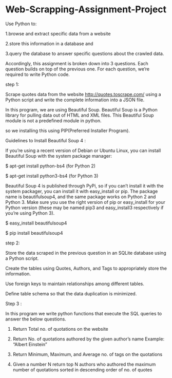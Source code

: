 # Web-Scrapping-Assignment-Project

Use Python to:

1.browse and extract specific data from a website

2.store this information in a database and

3.query the database to answer specific questions about the crawled data.
 

Accordingly, this assignment is broken down into 3 questions. Each question builds on top of the previous one. 
For each question, we’re required to write Python code. 

step 1:

Scrape quotes data from the website  http://quotes.toscrape.com/ using a Python script and write the complete information 
into a JSON file.

In this program, we are using Beautiful Soup. Beautiful Soup is a Python library for pulling data out of HTML and XML files. 
This Beautiful Soup module is not a predefined module in python.

so we installing this using PIP(Preferred Installer Program). 

Guidelines to Install Beautiful Soup 4 :

If you’re using a recent version of Debian or Ubuntu Linux, you can install Beautiful Soup with the system package manager:

$ apt-get install python-bs4 (for Python 2)

$ apt-get install python3-bs4 (for Python 3)

Beautiful Soup 4 is published through PyPi, so if you can’t install it with the system packager, you can install it with easy_install or pip. 
The package name is beautifulsoup4, and the same package works on Python 2 and Python 3. Make sure you use the right version of pip or easy_install
for your Python version (these may be named pip3 and easy_install3 respectively if you’re using Python 3).

$ easy_install beautifulsoup4

$ pip install beautifulsoup4


step 2:

Store the data scraped in the previous question in an SQLite database using a Python script. 

Create the tables using Quotes, Authors, and Tags to appropriately store the information.
  
Use foreign keys to maintain relationships among different tables.
  
Define table schema so that the data duplication is minimized.


Step 3 :

In this program we write python functions that execute the SQL queries to answer the below questions.

1. Return Total no. of quotations on the website

2. Return No. of quotations authored by the given author’s name
   Example: “Albert Einstein”

3. Return Minimum, Maximum, and Average no. of tags on the quotations

4. Given a number N return top N authors who authored the maximum number of quotations sorted in descending order of no. of quotes


